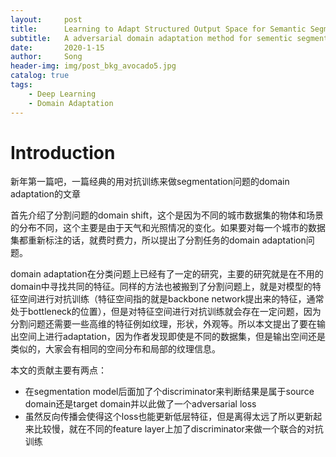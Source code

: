 ```yaml
---
layout:     post
title:      Learning to Adapt Structured Output Space for Semantic Segmentation
subtitle:   A adversarial domain adaptation method for sementic segmentation
date:       2020-1-15
author:     Song
header-img: img/post_bkg_avocado5.jpg
catalog: true
tags:
    - Deep Learning
    - Domain Adaptation
---
```


# Introduction
新年第一篇吧，一篇经典的用对抗训练来做segmentation问题的domain adaptation的文章

首先介绍了分割问题的domain shift，这个是因为不同的城市数据集的物体和场景的分布不同，这个主要是由于天气和光照情况的变化。如果要对每一个城市的数据集都重新标注的话，就费时费力，所以提出了分割任务的domain adaptation问题。

domain adaptation在分类问题上已经有了一定的研究，主要的研究就是在不用的domain中寻找共同的特征。同样的方法也被搬到了分割问题上，就是对模型的特征空间进行对抗训练（特征空间指的就是backbone network提出来的特征，通常处于bottleneck的位置），但是对特征空间进行对抗训练就会存在一定问题，因为分割问题还需要一些高维的特征例如纹理，形状，外观等。所以本文提出了要在输出空间上进行adaptation，因为作者发现即使是不同的数据集，但是输出空间还是类似的，大家会有相同的空间分布和局部的纹理信息。

本文的贡献主要有两点：
- 在segmentation model后面加了个discriminator来判断结果是属于source domain还是target domain并以此做了一个adversarial loss
- 虽然反向传播会使得这个loss也能更新低层特征，但是离得太远了所以更新起来比较慢，就在不同的feature layer上加了discriminator来做一个联合的对抗训练


